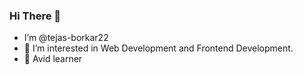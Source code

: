 ### Hi There 👋 

-  I’m @tejas-borkar22
- 👀 I’m interested in Web Development and Frontend Development.
- 🌱 Avid learner
 
